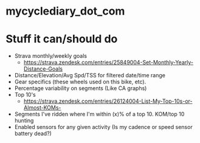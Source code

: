 # mycyclediary_dot_com

# Stuff it can/should do
* Strava monthly/weekly goals
  * https://strava.zendesk.com/entries/25849004-Set-Monthly-Yearly-Distance-Goals
* Distance/Elevation/Avg Spd/TSS for filtered date/time range
* Gear specifics (these wheels used on this bike, etc).
* Percentage variability on segments (Like CA graphs)
* Top 10's
  * https://strava.zendesk.com/entries/26124004-List-My-Top-10s-or-Almost-KOMs-
* Segments I've ridden where I'm within (x)% of a top 10. KOM/top 10 hunting
* Enabled sensors for any given activity (Is my cadence or speed sensor battery dead?)
